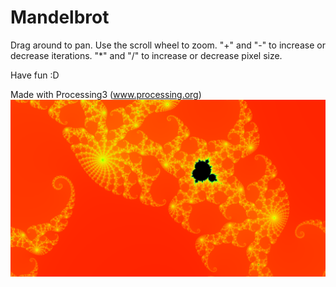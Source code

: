 # Mandelbrot
Drag around to pan.
Use the scroll wheel to zoom.
"+" and "-" to increase or decrease iterations.
"*" and "/" to increase or decrease pixel size.

Have fun :D

Made with Processing3 (www.processing.org)
![Mandelbrot](https://github.com/JulianBohne/Mandelbrot/blob/master/Example.png)
